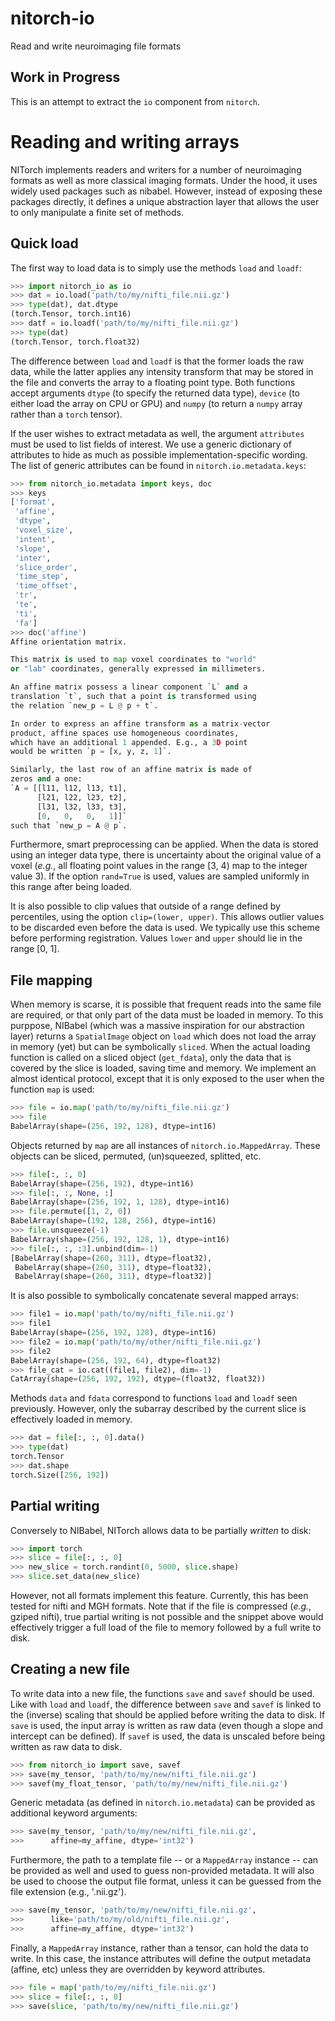 # nitorch-io
Read and write neuroimaging file formats

## Work in Progress
This is an attempt to extract the `io` component from `nitorch`.

Reading and writing arrays
==========================

NITorch implements readers and writers for a number of neuroimaging
formats as well as more classical imaging formats. Under the hood, it
uses widely used packages such as nibabel. However, instead of exposing
these packages directly, it defines a unique abstraction layer that
allows the user to only manipulate a finite set of methods.

Quick load
----------

The first way to load data is to simply use the methods `load` and
`loadf`:
```python
>>> import nitorch_io as io
>>> dat = io.load('path/to/my/nifti_file.nii.gz')
>>> type(dat), dat.dtype
(torch.Tensor, torch.int16)
>>> datf = io.loadf('path/to/my/nifti_file.nii.gz')
>>> type(dat)
(torch.Tensor, torch.float32)
```
The difference between `load` and `loadf` is that the former loads the
raw data, while the latter applies any intensity transform that may be
stored in the file and converts the array to a floating point type.
Both functions accept arguments `dtype` (to specify the returned data
type), `device` (to either load the array on CPU or GPU) and `numpy`
(to return a `numpy` array rather than a `torch` tensor).

If the user wishes to extract metadata as well, the argument `attributes`
must be used to list fields of interest. We use a generic dictionary
of attributes to hide as much as possible implementation-specific
wording. The list of generic attributes can be found in
`nitorch.io.metadata.keys`:
```python
>>> from nitorch_io.metadata import keys, doc
>>> keys
['format',
 'affine',
 'dtype',
 'voxel_size',
 'intent',
 'slope',
 'inter',
 'slice_order',
 'time_step',
 'time_offset',
 'tr',
 'te',
 'ti',
 'fa']
>>> doc('affine')
Affine orientation matrix.

This matrix is used to map voxel coordinates to "world"
or "lab" coordinates, generally expressed in millimeters.

An affine matrix possess a linear component `L` and a
translation `t`, such that a point is transformed using
the relation `new_p = L @ p + t`.

In order to express an affine transform as a matrix-vector
product, affine spaces use homogeneous coordinates,
which have an additional 1 appended. E.g., a 3D point
would be written `p = [x, y, z, 1]`.

Similarly, the last row of an affine matrix is made of
zeros and a one:
`A = [[l11, l12, l13, t1],
      [l21, l22, l23, t2],
      [l31, l32, l33, t3],
      [0,   0,   0,   1]]`
such that `new_p = A @ p`.
```

Furthermore, smart preprocessing can be applied. When the data is stored
using an integer data type, there is uncertainty about the original value
of a voxel (_e.g._, all floating point values in the range [3, 4) map to
the integer value 3). If the option `rand=True` is used, values are
sampled uniformly in this range after being loaded.

It is also possible to clip values that outside of a range defined by
percentiles, using the option `clip=(lower, upper)`. This allows outlier
values to be discarded even before the data is used. We typically use
this scheme before performing registration. Values `lower` and `upper`
should lie in the range [0, 1].

File mapping
------------

When memory is scarse, it is possible that frequent reads into the same
file are required, or that only part of the data must be loaded in
memory. To this purppose, NIBabel (which was a massive inspiration for
our abstraction layer) returns a `SpatialImage` object on `load` which
does not load the array in memory (yet) but can be symbolically `sliced`.
When the actual loading function is called on a sliced object (`get_fdata`),
only the data that is covered by the slice is loaded, saving time and
memory. We implement an almost identical protocol, except that it is
only exposed to the user when the function `map` is used:
```python
>>> file = io.map('path/to/my/nifti_file.nii.gz')
>>> file
BabelArray(shape=(256, 192, 128), dtype=int16)
```
Objects returned by `map` are all instances of `nitorch.io.MappedArray`.
These objects can be sliced, permuted, (un)squeezed, splitted, etc.
```python
>>> file[:, :, 0]
BabelArray(shape=(256, 192), dtype=int16)
>>> file[:, :, None, :]
BabelArray(shape=(256, 192, 1, 128), dtype=int16)
>>> file.permute([1, 2, 0])
BabelArray(shape=(192, 128, 256), dtype=int16)
>>> file.unsqueeze(-1)
BabelArray(shape=(256, 192, 128, 1), dtype=int16)
>>> file[:, :, :3].unbind(dim=-1)
[BabelArray(shape=(260, 311), dtype=float32),
 BabelArray(shape=(260, 311), dtype=float32),
 BabelArray(shape=(260, 311), dtype=float32)]
```

It is also possible to symbolically concatenate several mapped arrays:
```python
>>> file1 = io.map('path/to/my/nifti_file.nii.gz')
>>> file1
BabelArray(shape=(256, 192, 128), dtype=int16)
>>> file2 = io.map('path/to/my/other/nifti_file.nii.gz')
>>> file2
BabelArray(shape=(256, 192, 64), dtype=float32)
>>> file_cat = io.cat((file1, file2), dim=-1)
CatArray(shape=(256, 192, 192), dtype=(float32, float32))
```

Methods `data` and `fdata` correspond to functions `load` and `loadf`
seen previously. However, only the subarray described by the current
slice is effectively loaded in memory.
```python
>>> dat = file[:, :, 0].data()
>>> type(dat)
torch.Tensor
>>> dat.shape
torch.Size([256, 192])
```

Partial writing
---------------

Conversely to NIBabel, NITorch allows data to be partially _written_ to disk:
```python
>>> import torch
>>> slice = file[:, :, 0]
>>> new_slice = torch.randint(0, 5000, slice.shape)
>>> slice.set_data(new_slice)
```
However, not all formats implement this feature. Currently, this has been
tested for nifti and MGH formats. Note that if the file is compressed
(_e.g._, gziped nifti), true partial writing is not possible and the
snippet above would effectively trigger a full load of the file to memory
followed by a full write to disk.

Creating a new file
-------------------

To write data into a new file, the functions `save` and `savef` should be
used. Like with `load` and `loadf`, the difference between `save` and
`savef` is linked to the (inverse) scaling that should be applied before
writing the data to disk. If `save` is used, the input array is written
as raw data (even though a slope and intercept can be defined). If `savef`
is used, the data is unscaled before being written as raw data to disk.
```python
>>> from nitorch_io import save, savef
>>> save(my_tensor, 'path/to/my/new/nifti_file.nii.gz')
>>> savef(my_float_tensor, 'path/to/my/new/nifti_file.nii.gz')
```
Generic metadata (as defined in `nitorch.io.metadata`) can be provided
as additional keyword arguments:
```python
>>> save(my_tensor, 'path/to/my/new/nifti_file.nii.gz',
>>>      affine=my_affine, dtype='int32')
```
Furthermore, the path to a template file -- or a `MappedArray` instance
-- can be provided as well and used to guess non-provided metadata.
It will also be used to choose the output file format, unless it can be
guessed from the file extension (e.g., '.nii.gz').
```python
>>> save(my_tensor, 'path/to/my/new/nifti_file.nii.gz',
>>>      like='path/to/my/old/nifti_file.nii.gz',
>>>      affine=my_affine, dtype='int32')
```
Finally, a `MappedArray` instance, rather than a tensor, can hold the
data to write. In this case, the instance attributes will define the
output metadata (affine, etc) unless they are overridden by
keyword attributes.
```python
>>> file = map('path/to/my/nifti_file.nii.gz')
>>> slice = file[:, :, 0]
>>> save(slice, 'path/to/my/new/nifti_file.nii.gz')
```
